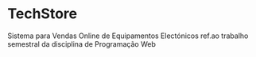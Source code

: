 # TechStore
Sistema para Vendas Online de Equipamentos Electónicos ref.ao trabalho semestral da disciplina de Programação Web
